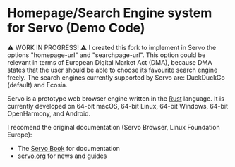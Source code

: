 # Homepage/Search Engine system for Servo (Demo Code)

⚠️ WORK IN PROGRESS! ⚠️
I created this fork to implement in Servo the options "homepage-url" and "searchpage-url". This option could be relevant in terms of European Digital Market Act (DMA), because DMA states that the user should be able to choose its favourite search engine freely. The search engines currently supported by Servo are: DuckDuckGo (default) and Ecosia.

Servo is a prototype web browser engine written in the
[Rust](https://github.com/rust-lang/rust) language. It is currently developed on
64-bit macOS, 64-bit Linux, 64-bit Windows, 64-bit OpenHarmony, and Android.

I recomend the original documentation (Servo Browser, Linux Foundation Europe):

- The [Servo Book](https://book.servo.org) for documentation
- [servo.org](https://servo.org/) for news and guides

